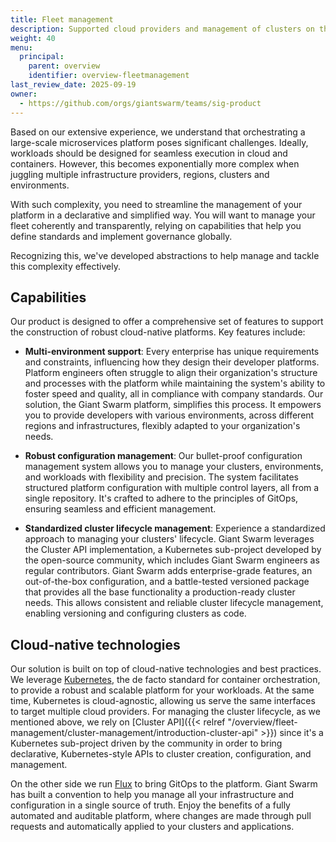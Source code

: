 ```yaml
---
title: Fleet management
description: Supported cloud providers and management of clusters on the Giant Swarm platform.
weight: 40
menu:
  principal:
    parent: overview
    identifier: overview-fleetmanagement
last_review_date: 2025-09-19
owner:
  - https://github.com/orgs/giantswarm/teams/sig-product
---
```


Based on our extensive experience, we understand that orchestrating a large-scale microservices platform poses significant challenges. Ideally, workloads should be designed for seamless execution in cloud and containers. However, this becomes exponentially more complex when juggling multiple infrastructure providers, regions, clusters and environments.

With such complexity, you need to streamline the management of your platform in a declarative and simplified way. You will want to manage your fleet coherently and transparently, relying on capabilities that help you define standards and implement governance globally.

Recognizing this, we've developed abstractions to help manage and tackle this complexity effectively.

## Capabilities

Our product is designed to offer a comprehensive set of features to support the construction of robust cloud-native platforms. Key features include:

- **Multi-environment support**: Every enterprise has unique requirements and constraints, influencing how they design their developer platforms. Platform engineers often struggle to align their organization's structure and processes with the platform while maintaining the system's ability to foster speed and quality, all in compliance with company standards. Our solution, the Giant Swarm platform, simplifies this process. It empowers you to provide developers with various environments, across different regions and infrastructures, flexibly adapted to your organization's needs.

- **Robust configuration management**: Our bullet-proof configuration management system allows you to manage your clusters, environments, and workloads with flexibility and precision. The system facilitates structured platform configuration with multiple control layers, all from a single repository. It's crafted to adhere to the principles of GitOps, ensuring seamless and efficient management.

- **Standardized cluster lifecycle management**: Experience a standardized approach to managing your clusters' lifecycle. Giant Swarm leverages the Cluster API implementation, a Kubernetes sub-project developed by the open-source community, which includes Giant Swarm engineers as regular contributors. Giant Swarm adds enterprise-grade features, an out-of-the-box configuration, and a battle-tested versioned package that provides all the base functionality a production-ready cluster needs. This allows consistent and reliable cluster lifecycle management, enabling versioning and configuring clusters as code.

## Cloud-native technologies

Our solution is built on top of cloud-native technologies and best practices. We leverage [Kubernetes](https://kubernetes.io/docs/concepts/overview/), the de facto standard for container orchestration, to provide a robust and scalable platform for your workloads. At the same time, Kubernetes is cloud-agnostic, allowing us serve the same interfaces to target multiple cloud providers. For managing the cluster lifecycle, as we mentioned above, we rely on [Cluster API]({{< relref "/overview/fleet-management/cluster-management/introduction-cluster-api" >}}) since it's a Kubernetes sub-project driven by the community in order to bring declarative, Kubernetes-style APIs to cluster creation, configuration, and management.

On the other side we run [Flux](https://www.giantswarm.io/blog/gitops-with-flux-giant-swarm) to bring GitOps to the platform. Giant Swarm has built a convention to help you manage all your infrastructure and configuration in a single source of truth. Enjoy the benefits of a fully automated and auditable platform, where changes are made through pull requests and automatically applied to your clusters and applications.
